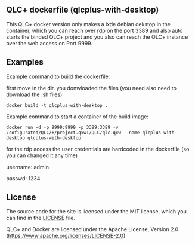 ## QLC+ dockerfile (qlcplus-with-desktop)

This QLC+ docker version only makes a lxde debian dekstop in the container, which you can reach over rdp on the port 3389 and also auto starts the binded QLC+ project and you also can reach the QLC+ instance over the web access on Port 9999.

## Examples

Example command to build the dockerfile:

first move in the dir. you donwloaded the files (you need also need to download the .sh files)

```shell
docker build -t qlcplus-with-desktop .
```

Example command to start a container of the build image:

```shell
docker run -d -p 9999:9999 -p 3389:3389 -v /cofigurated/QLC/+/project.qxw:/QLC/qlc.qxw --name qlcplus-with-desktop qlcplus-with-desktop
````

for the rdp access the user credentials are hardcoded in the dockerfile (so you can changed it any time)

username: admin

passwd: 1234

## License

The source code for the site is licensed under the MIT license, which you can find in
the [LICENSE](https://github.com/laustock/qlc-plus-docker/blob/main/LICENSE) file.

QLC+ and Docker are licensed under the Apache License, Version 2.0. (https://www.apache.org/licenses/LICENSE-2.0)